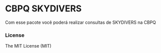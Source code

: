# CBPQ SKYDIVERS

Com esse pacote você poderá realizar consultas de SKYDIVERS na CBPQ

### License

The MIT License (MIT)
